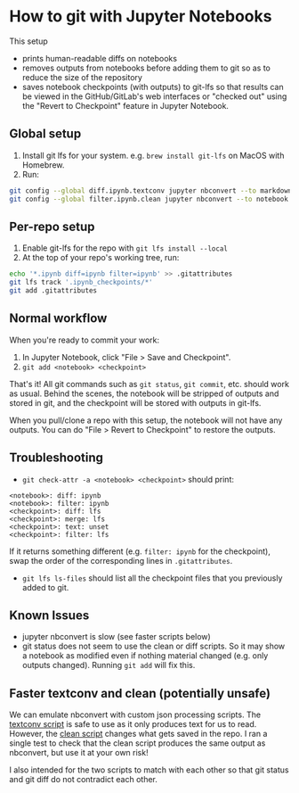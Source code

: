 # How to git with Jupyter Notebooks

This setup
- prints human-readable diffs on notebooks
- removes outputs from notebooks before adding them to git so as to reduce the
  size of the repository
- saves notebook checkpoints (with outputs) to git-lfs so that results can be
  viewed in the GitHub/GitLab's web interfaces or "checked out" using the
  "Revert to Checkpoint" feature in Jupyter Notebook.

## Global setup

1. Install git lfs for your system. e.g. `brew install git-lfs` on MacOS with Homebrew.
2. Run:

```bash
git config --global diff.ipynb.textconv jupyter nbconvert --to markdown --stdout --log-level=0 --ClearOutputPreprocessor.enabled=True
git config --global filter.ipynb.clean jupyter nbconvert --to notebook --stdin --stdout --log-level=0 --ClearOutputPreprocessor.enabled=True
```

## Per-repo setup

1. Enable git-lfs for the repo with `git lfs install --local`
2. At the top of your repo's working tree, run:

```bash
echo '*.ipynb diff=ipynb filter=ipynb' >> .gitattributes
git lfs track '.ipynb_checkpoints/*'
git add .gitattributes
```

## Normal workflow

When you're ready to commit your work:

1. In Jupyter Notebook, click "File > Save and Checkpoint".
2. `git add <notebook> <checkpoint>`

That's it! All git commands such as `git status`, `git commit`, etc. should
work as usual. Behind the scenes, the notebook will be stripped of outputs and
stored in git, and the checkpoint will be stored with outputs in git-lfs.

When you pull/clone a repo with this setup, the notebook will not have any
outputs. You can do "File > Revert to Checkpoint" to restore the outputs.

## Troubleshooting

- `git check-attr -a <notebook> <checkpoint>` should print:

```
<notebook>: diff: ipynb
<notebook>: filter: ipynb
<checkpoint>: diff: lfs
<checkpoint>: merge: lfs
<checkpoint>: text: unset
<checkpoint>: filter: lfs
```

If it returns something different (e.g. `filter: ipynb` for the checkpoint),
swap the order of the corresponding lines in `.gitattributes`.

- `git lfs ls-files` should list all the checkpoint files that you previously
  added to git.

## Known Issues

- jupyter nbconvert is slow (see faster scripts below)
- git status does not seem to use the clean or diff scripts. So it may show a
  notebook as modified even if nothing material changed (e.g. only outputs
  changed). Running `git add` will fix this.

## Faster textconv and clean (potentially unsafe)

We can emulate nbconvert with custom json processing scripts. The [textconv
script](nb2txt) is safe to use as it only produces text for us to read.
However, the [clean script](nbclean) changes what gets saved in the repo. I ran
a single test to check that the clean script produces the same output as
nbconvert, but use it at your own risk!

I also intended for the two scripts to match with each other so that git status
and git diff do not contradict each other.
